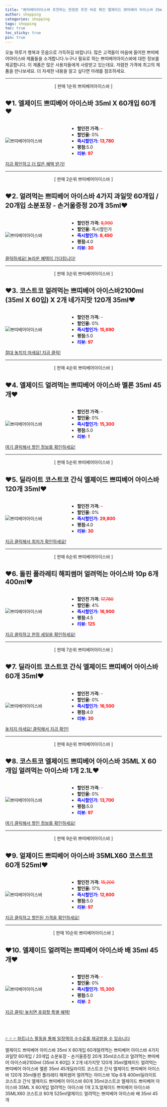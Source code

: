 ```yaml
---
title: "쁘띠베어아이스바 추천하는 한정판 추천 바로 확인 엘제이드 쁘띠베어 아이스바 35ml X"
author: shopping
categories: shopping
tags: shopping
toc: true
toc_sticky: true
pin: true
---
```

오늘 하루가 행복과 웃음으로 가득하길 바랍니다. 많은 고객들이 마음에 들어한 쁘띠베어아이스바 제품들을 소개합니다.누구나 필요로 하는 쁘띠베어아이스바에 대한 정보를 제공합니다. 이 제품은 많은 사용자들에게 사랑받고 있는데요. 저렴한 가격에 최고의 제품을 만나보세요. 더 자세한 내용을 알고 싶다면 아래를 참조하세요.

---
<p class="toplist" style="margin: 0 auto; display: block; width: fit-content;">[ 판매 1순위 쁘띠베어아이스바 ]</p>

<h2><strong>❤️1. 엘제이드 쁘띠베어 아이스바 35ml X 60개입 60개❤️</strong></h2>

<div style="display: flex; align-items: center;">
    <div style="flex: 0.4;">
        <img src="https://thumbnail8.coupangcdn.com/thumbnails/remote/230x230ex/image/0715_beverages_69k_b5/fce2/6018f8598d427a663b5c4d2123dc15a5582ad55a90d417b25a873792a8f6.jpg" alt="쁘띠베어아이스바" style="max-width: 100%;">
    </div>
    <div style="flex: 0.6; margin-left: 10px;">
        <ul>
            <li><strong>할인전 가격:</strong> <del style="color: red;">-</del></li>
            <li><strong>할인율:</strong> 0%</li>
            <li><span style='color:blue'><strong>즉시할인가:</strong></span> <span style='color:red'><strong>13,780</strong></span></li>
            <li><strong>평점:</strong>5.0</li>
            <li><span style='color:blue'><strong>리뷰:</strong></span> <span style='color:red'><strong>97</strong></span></li>
        </ul>
    </div>
</div>
<div class="center">
    <a href="https://selin100587.github.io?lptag=AF9450613&subid=githubio&pageKey=7904015119&traceid=V0-153&itemId=18328570237&vendorItemId=86634491284" class="myButton">
        지금 확인하고 더 많은 혜택 받기!
    </a>
</div>


---
<p class="toplist" style="margin: 0 auto; display: block; width: fit-content;">[ 판매 2순위 쁘띠베어아이스바 ]</p>

<h2><strong>❤️2. 얼려먹는 쁘띠베어 아이스바 4가지 과일맛 60개입 / 20개입 소분포장 - 손거울증정 20개 35ml❤️</strong></h2>

<div style="display: flex; align-items: center;">
    <div style="flex: 0.4;">
        <img src="https://thumbnail10.coupangcdn.com/thumbnails/remote/230x230ex/image/vendor_inventory/9a85/64d30aece2d1d5ad9e14be468e6a50e524a6c4b02f55b7311d67f2486883.png" alt="쁘띠베어아이스바" style="max-width: 100%;">
    </div>
    <div style="flex: 0.6; margin-left: 10px;">
        <ul>
            <li><strong>할인전 가격:</strong> <del style="color: red;">8,990</del></li>
            <li><strong>할인율:</strong> 즉시할인가</li>
            <li><span style='color:blue'><strong>즉시할인가:</strong></span> <span style='color:red'><strong>8,490</strong></span></li>
            <li><strong>평점:</strong>4.0</li>
            <li><span style='color:blue'><strong>리뷰:</strong></span> <span style='color:red'><strong>30</strong></span></li>
        </ul>
    </div>
</div>
<div class="center">
    <a href="https://selin100587.github.io?lptag=AF9450613&subid=githubio&pageKey=8202264607&traceid=V0-153&itemId=21669030276&vendorItemId=86008321121" class="myButton">
        클릭하세요! 놀라운 혜택이 기다립니다!
    </a>
</div>


---
<p class="toplist" style="margin: 0 auto; display: block; width: fit-content;">[ 판매 3순위 쁘띠베어아이스바 ]</p>

<h2><strong>❤️3. 코스트코 얼려먹는 쁘띠베어 아이스바2100ml (35ml X 60입) X 2개 네가지맛 120개 35ml❤️</strong></h2>

<div style="display: flex; align-items: center;">
    <div style="flex: 0.4;">
        <img src="https://thumbnail7.coupangcdn.com/thumbnails/remote/230x230ex/image/vendor_inventory/cf43/ce8d781dc650b4db10eb93504aa3ef4a128e6bc091b8d4cc3c13b2dac9af.jpg" alt="쁘띠베어아이스바" style="max-width: 100%;">
    </div>
    <div style="flex: 0.6; margin-left: 10px;">
        <ul>
            <li><strong>할인전 가격:</strong> <del style="color: red;">-</del></li>
            <li><strong>할인율:</strong> 0%</li>
            <li><span style='color:blue'><strong>즉시할인가:</strong></span> <span style='color:red'><strong>15,690</strong></span></li>
            <li><strong>평점:</strong>5.0</li>
            <li><span style='color:blue'><strong>리뷰:</strong></span> <span style='color:red'><strong>97</strong></span></li>
        </ul>
    </div>
</div>
<div class="center">
    <a href="https://selin100587.github.io?lptag=AF9450613&subid=githubio&pageKey=7904015119&traceid=V0-153&itemId=23655967567&vendorItemId=90681310228" class="myButton">
        절대 놓치지 마세요! 지금 클릭!
    </a>
</div>


---
<p class="toplist" style="margin: 0 auto; display: block; width: fit-content;">[ 판매 4순위 쁘띠베어아이스바 ]</p>

<h2><strong>❤️4. 엘제이드 얼려먹는 쁘띠베어 아이스바 멜론 35ml 45개❤️</strong></h2>

<div style="display: flex; align-items: center;">
    <div style="flex: 0.4;">
        <img src="https://thumbnail7.coupangcdn.com/thumbnails/remote/230x230ex/image/0715_beverages_69k_b9/c401/33a9a39173c1e65a01e390f9a0bc056af68abe6d020e2a3156a9f3aaad91.jpg" alt="쁘띠베어아이스바" style="max-width: 100%;">
    </div>
    <div style="flex: 0.6; margin-left: 10px;">
        <ul>
            <li><strong>할인전 가격:</strong> <del style="color: red;">-</del></li>
            <li><strong>할인율:</strong> 0%</li>
            <li><span style='color:blue'><strong>즉시할인가:</strong></span> <span style='color:red'><strong>15,300</strong></span></li>
            <li><strong>평점:</strong>5.0</li>
            <li><span style='color:blue'><strong>리뷰:</strong></span> <span style='color:red'><strong>1</strong></span></li>
        </ul>
    </div>
</div>
<div class="center">
    <a href="https://selin100587.github.io?lptag=AF9450613&subid=githubio&pageKey=8134978740&traceid=V0-153&itemId=23107058951&vendorItemId=90140342358" class="myButton">
        여기 클릭해서 할인 정보를 확인하세요!
    </a>
</div>


---
<p class="toplist" style="margin: 0 auto; display: block; width: fit-content;">[ 판매 5순위 쁘띠베어아이스바 ]</p>

<h2><strong>❤️5. 딜라이트 코스트코 간식 엘제이드 쁘띠베어 아이스바 120개 35ml❤️</strong></h2>

<div style="display: flex; align-items: center;">
    <div style="flex: 0.4;">
        <img src="https://thumbnail10.coupangcdn.com/thumbnails/remote/230x230ex/image/vendor_inventory/2587/6284f49465cbf662428eabea993f0bec390a234221276a55a51e3fb8cd3b.jpg" alt="쁘띠베어아이스바" style="max-width: 100%;">
    </div>
    <div style="flex: 0.6; margin-left: 10px;">
        <ul>
            <li><strong>할인전 가격:</strong> <del style="color: red;">-</del></li>
            <li><strong>할인율:</strong> 0%</li>
            <li><span style='color:blue'><strong>즉시할인가:</strong></span> <span style='color:red'><strong>29,800</strong></span></li>
            <li><strong>평점:</strong>4.0</li>
            <li><span style='color:blue'><strong>리뷰:</strong></span> <span style='color:red'><strong>30</strong></span></li>
        </ul>
    </div>
</div>
<div class="center">
    <a href="https://selin100587.github.io?lptag=AF9450613&subid=githubio&pageKey=8202264607&traceid=V0-153&itemId=23768943980&vendorItemId=90793239814" class="myButton">
        지금 클릭해서 최저가 확인하세요!
    </a>
</div>


---
<p class="toplist" style="margin: 0 auto; display: block; width: fit-content;">[ 판매 6순위 쁘띠베어아이스바 ]</p>

<h2><strong>❤️6. 돌핀 폴라레티 해피썸머 얼려먹는 아이스바 10p 6개 400ml❤️</strong></h2>

<div style="display: flex; align-items: center;">
    <div style="flex: 0.4;">
        <img src="https://thumbnail8.coupangcdn.com/thumbnails/remote/230x230ex/image/retail/images/2023/09/06/13/2/6acb6aea-f007-4e0b-9617-b81c954f13e6.jpg" alt="쁘띠베어아이스바" style="max-width: 100%;">
    </div>
    <div style="flex: 0.6; margin-left: 10px;">
        <ul>
            <li><strong>할인전 가격:</strong> <del style="color: red;">17,780</del></li>
            <li><strong>할인율:</strong> 4%</li>
            <li><span style='color:blue'><strong>즉시할인가:</strong></span> <span style='color:red'><strong>16,900</strong></span></li>
            <li><strong>평점:</strong>4.5</li>
            <li><span style='color:blue'><strong>리뷰:</strong></span> <span style='color:red'><strong>125</strong></span></li>
        </ul>
    </div>
</div>
<div class="center">
    <a href="https://selin100587.github.io?lptag=AF9450613&subid=githubio&pageKey=7481587527&traceid=V0-153&itemId=19543883524&vendorItemId=87098800475" class="myButton">
        지금 클릭하고 한정 세일을 확인하세요!
    </a>
</div>


---
<p class="toplist" style="margin: 0 auto; display: block; width: fit-content;">[ 판매 7순위 쁘띠베어아이스바 ]</p>

<h2><strong>❤️7. 딜라이트 코스트코 간식 엘제이드 쁘띠베어 아이스바 60개 35ml❤️</strong></h2>

<div style="display: flex; align-items: center;">
    <div style="flex: 0.4;">
        <img src="https://thumbnail6.coupangcdn.com/thumbnails/remote/230x230ex/image/vendor_inventory/e324/f83b83018c029bb2fb279e61c806183d60a2caa580f64dc5ad943922e0d4.jpg" alt="쁘띠베어아이스바" style="max-width: 100%;">
    </div>
    <div style="flex: 0.6; margin-left: 10px;">
        <ul>
            <li><strong>할인전 가격:</strong> <del style="color: red;">-</del></li>
            <li><strong>할인율:</strong> 0%</li>
            <li><span style='color:blue'><strong>즉시할인가:</strong></span> <span style='color:red'><strong>16,500</strong></span></li>
            <li><strong>평점:</strong>4.0</li>
            <li><span style='color:blue'><strong>리뷰:</strong></span> <span style='color:red'><strong>30</strong></span></li>
        </ul>
    </div>
</div>
<div class="center">
    <a href="https://selin100587.github.io?lptag=AF9450613&subid=githubio&pageKey=8202264607&traceid=V0-153&itemId=23751393927&vendorItemId=90793209553" class="myButton">
        놓치지 마세요! 클릭해서 지금 확인!
    </a>
</div>


---
<p class="toplist" style="margin: 0 auto; display: block; width: fit-content;">[ 판매 8순위 쁘띠베어아이스바 ]</p>

<h2><strong>❤️8. 코스트코 엘제이드 쁘띠베어 아이스바 35ML X 60개입 얼려먹는 아이스바 1개 2.1L❤️</strong></h2>

<div style="display: flex; align-items: center;">
    <div style="flex: 0.4;">
        <img src="https://thumbnail6.coupangcdn.com/thumbnails/remote/230x230ex/image/vendor_inventory/e324/f83b83018c029bb2fb279e61c806183d60a2caa580f64dc5ad943922e0d4.jpg" alt="쁘띠베어아이스바" style="max-width: 100%;">
    </div>
    <div style="flex: 0.6; margin-left: 10px;">
        <ul>
            <li><strong>할인전 가격:</strong> <del style="color: red;">-</del></li>
            <li><strong>할인율:</strong> 0%</li>
            <li><span style='color:blue'><strong>즉시할인가:</strong></span> <span style='color:red'><strong>13,700</strong></span></li>
            <li><strong>평점:</strong>5.0</li>
            <li><span style='color:blue'><strong>리뷰:</strong></span> <span style='color:red'><strong>97</strong></span></li>
        </ul>
    </div>
</div>
<div class="center">
    <a href="https://selin100587.github.io?lptag=AF9450613&subid=githubio&pageKey=7904015119&traceid=V0-153&itemId=19191703458&vendorItemId=90793451602" class="myButton">
        여기 클릭해서 할인 정보를 확인하세요!
    </a>
</div>


---
<p class="toplist" style="margin: 0 auto; display: block; width: fit-content;">[ 판매 9순위 쁘띠베어아이스바 ]</p>

<h2><strong>❤️9. 얼제이드 쁘띠베어 아이스바 35MLX60 코스트코 60개 525ml❤️</strong></h2>

<div style="display: flex; align-items: center;">
    <div style="flex: 0.4;">
        <img src="https://thumbnail7.coupangcdn.com/thumbnails/remote/230x230ex/image/vendor_inventory/e086/a549de71af5fd8fb4b5ebce9e40042ee0fad734eedb497ab0b36b530091d.jpg" alt="쁘띠베어아이스바" style="max-width: 100%;">
    </div>
    <div style="flex: 0.6; margin-left: 10px;">
        <ul>
            <li><strong>할인전 가격:</strong> <del style="color: red;">15,200</del></li>
            <li><strong>할인율:</strong> 17%</li>
            <li><span style='color:blue'><strong>즉시할인가:</strong></span> <span style='color:red'><strong>12,600</strong></span></li>
            <li><strong>평점:</strong>5.0</li>
            <li><span style='color:blue'><strong>리뷰:</strong></span> <span style='color:red'><strong>97</strong></span></li>
        </ul>
    </div>
</div>
<div class="center">
    <a href="https://selin100587.github.io?lptag=AF9450613&subid=githubio&pageKey=7904015119&traceid=V0-153&itemId=22904968600&vendorItemId=89939446734" class="myButton">
        지금 클릭하고 할인된 가격을 확인하세요!
    </a>
</div>


---
<p class="toplist" style="margin: 0 auto; display: block; width: fit-content;">[ 판매 10순위 쁘띠베어아이스바 ]</p>

<h2><strong>❤️10. 엘제이드 얼려먹는 쁘띠베어 아이스바 배 35ml 45개❤️</strong></h2>

<div style="display: flex; align-items: center;">
    <div style="flex: 0.4;">
        <img src="https://thumbnail10.coupangcdn.com/thumbnails/remote/230x230ex/image/0715_beverages_69k_b1/564c/67df58589e92a18a68a296a2bf9c96f1f62ebe7caf464983b980bcdcc27a.jpg" alt="쁘띠베어아이스바" style="max-width: 100%;">
    </div>
    <div style="flex: 0.6; margin-left: 10px;">
        <ul>
            <li><strong>할인전 가격:</strong> <del style="color: red;">-</del></li>
            <li><strong>할인율:</strong> 0%</li>
            <li><span style='color:blue'><strong>즉시할인가:</strong></span> <span style='color:red'><strong>15,300</strong></span></li>
            <li><strong>평점:</strong>5.0</li>
            <li><span style='color:blue'><strong>리뷰:</strong></span> <span style='color:red'><strong>2</strong></span></li>
        </ul>
    </div>
</div>
<div class="center">
    <a href="https://selin100587.github.io?lptag=AF9450613&subid=githubio&pageKey=8134973504&traceid=V0-153&itemId=23107038549&vendorItemId=90140322166" class="myButton">
        지금 클릭! 놓치면 후회할 특별 혜택!
    </a>
</div>

<br><br><br>[💦 💦 💦 파트너스 활동을 통해 일정액의 수수료를 제공받을 수 있습니다](https://link.coupang.com/a/bcpT2c)<br><br>엘제이드 쁘띠베어 아이스바 35ml X 60개입 60개얼려먹는 쁘띠베어 아이스바 4가지 과일맛 60개입 / 20개입 소분포장 - 손거울증정 20개 35ml코스트코 얼려먹는 쁘띠베어 아이스바2100ml (35ml X 60입) X 2개 네가지맛 120개 35ml엘제이드 얼려먹는 쁘띠베어 아이스바 멜론 35ml 45개딜라이트 코스트코 간식 엘제이드 쁘띠베어 아이스바 120개 35ml돌핀 폴라레티 해피썸머 얼려먹는 아이스바 10p 6개 400ml딜라이트 코스트코 간식 엘제이드 쁘띠베어 아이스바 60개 35ml코스트코 엘제이드 쁘띠베어 아이스바 35ML X 60개입 얼려먹는 아이스바 1개 2.1L얼제이드 쁘띠베어 아이스바 35MLX60 코스트코 60개 525ml엘제이드 얼려먹는 쁘띠베어 아이스바 배 35ml 45개